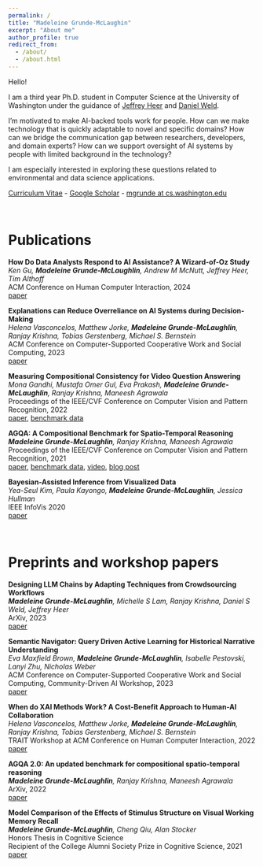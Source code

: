 ```yaml
---
permalink: /
title: "Madeleine Grunde-McLaughin"
excerpt: "About me"
author_profile: true
redirect_from: 
  - /about/
  - /about.html
---
```


Hello! 

I am a third year Ph.D. student in Computer Science at the University of Washington under the guidance of [Jeffrey Heer](https://homes.cs.washington.edu/~jheer/) and [Daniel Weld](https://www.cs.washington.edu/people/faculty/weld). 

I’m motivated to make AI-backed tools work for people. How can we make technology that is quickly adaptable to novel and specific domains? How can we bridge the communication gap between researchers, developers, and domain experts? How can we support oversight of AI systems by people with limited background in the technology?

I am especially interested in exploring these questions related to environmental and data science applications.

[Curriculum Vitae](CV.pdf) - [Google Scholar](https://scholar.google.com/citations?user=wzqKsd4AAAAJ&hl=en&oi=ao) - [mgrunde at cs.washington.edu](mailto:mgrunde@cs.washington.edu)


<br/>


Publications
======

**How Do Data Analysts Respond to AI Assistance? A Wizard-of-Oz Study** \
*Ken Gu, **Madeleine Grunde-McLaughlin**, Andrew M McNutt, Jeffrey Heer, Tim Althoff* \
ACM Conference on Human Computer Interaction, 2024\
[paper](https://arxiv.org/abs/2309.10108)

**Explanations can Reduce Overreliance on AI Systems during Decision-Making** \
*Helena Vasconcelos, Matthew Jorke, **Madeleine Grunde-McLaughlin**, Ranjay Krishna, Tobias Gerstenberg, Michael S. Bernstein* \
ACM Conference on Computer-Supported Cooperative Work and Social Computing, 2023\
[paper](https://arxiv.org/abs/2212.06823)

**Measuring Compositional Consistency for Video Question Answering** \
*Mona Gandhi, Mustafa Omer Gul, Eva Prakash, **Madeleine Grunde-McLaughlin**, Ranjay Krishna, Maneesh Agrawala*\
Proceedings of the IEEE/CVF Conference on Computer Vision and Pattern Recognition, 2022\
[paper](https://arxiv.org/pdf/2204.07190.pdf), [benchmark data](https://agqa-decomp.cs.washington.edu/)

**AGQA: A Compositional Benchmark for Spatio-Temporal Reasoning** \
***Madeleine Grunde-McLaughlin**, Ranjay Krishna, Maneesh Agrawala*\
Proceedings of the IEEE/CVF Conference on Computer Vision and Pattern Recognition, 2021\
[paper](https://arxiv.org/pdf/2103.16002.pdf), [benchmark data](https://cs.stanford.edu/people/ranjaykrishna/agqa/), [video](https://www.youtube.com/watch?v=6Rw1QF9Hono), [blog post](http://ai.stanford.edu/blog/agqa/)

**Bayesian-Assisted Inference from Visualized Data**\
*Yea-Seul Kim, Paula Kayongo, **Madeleine Grunde-McLaughlin**, Jessica Hullman*\
IEEE InfoVis 2020\
[paper](https://arxiv.org/pdf/2008.00142.pdf)

<br/>


Preprints and workshop papers
======

**Designing LLM Chains by Adapting Techniques from Crowdsourcing Workflows** \
***Madeleine Grunde-McLaughlin**, Michelle S Lam, Ranjay Krishna, Daniel S Weld, Jeffrey Heer* \
ArXiv, 2023\
[paper](https://arxiv.org/abs/2312.11681)

**Semantic Navigator: Query Driven Active Learning for Historical Narrative Understanding** \
*Eva Maxfield Brown, **Madeleine Grunde-McLaughlin**, Isabelle Pestovski, Lanyi Zhu, Nicholas Weber* \
ACM Conference on Computer-Supported Cooperative Work and Social Computing, Community-Driven AI Workshop, 2023 \
[paper](CSCW-2023-workshop.pdf)

**When do XAI Methods Work? A Cost-Benefit Approach to Human-AI Collaboration** \
*Helena Vasconcelos, Matthew Jorke, **Madeleine Grunde-McLaughlin**, Ranjay Krishna, Tobias Gerstenberg, Michael S. Bernstein* \
TRAIT Workshop at ACM Conference on Human Computer Interaction, 2022\
[paper](https://chi-trait.github.io/papers/CHI_TRAIT_2022_Paper_44.pdf)

**AGQA 2.0: An updated benchmark for compositional spatio-temporal reasoning** \
***Madeleine Grunde-McLaughlin**, Ranjay Krishna, Maneesh Agrawala* \
ArXiv, 2022\
[paper](https://arxiv.org/abs/2204.06105)

**Model Comparison of the Effects of Stimulus Structure on Visual Working Memory Recall**\
***Madeleine Grunde-McLaughlin**, Cheng Qiu, Alan Stocker* \
Honors Thesis in Cognitive Science\
Recipient of the College Alumni Society Prize in Cognitive Science, 2021\
[paper](Thesis.pdf)
